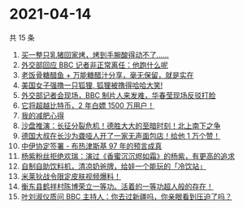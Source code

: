 # 2021-04-14

共 15 条

<!-- BEGIN -->
<!-- 最后更新时间 Wed Apr 14 2021 23:05:44 GMT+0800 (China Standard Time) -->

1. [买一整只乳猪回家烤，烤到手腕酸得动不了……](https://www.zhihu.com/zvideo/1360916447506702336)
2. [外交部回应 BBC 记者非正常离任：他跑什么呢](https://www.zhihu.com/zvideo/1360702099882409984)
3. [老饭骨糖醋鱼 +
   万能糖醋汁分享，毫无保留，就是实在](https://www.zhihu.com/zvideo/1360648280272162818)
4. [美国女子强撸一只狐狸, 狐狸被撸得哈哈大笑!](https://www.zhihu.com/zvideo/1359825254311931904)
5. [外交部记者会现场，BBC
   制片人来发难，华春莹现场反驳打脸](https://www.zhihu.com/zvideo/1360964384177623042)
6. [它将超越比特币，2 年白嫖 1500 万用户！](https://www.zhihu.com/zvideo/1360902623068131328)
7. [我的减肥心得](https://www.zhihu.com/zvideo/1360900933279346688)
8. [沙盘推演：长征分裂危机！德胜大大的至暗时刻！北上南下之争](https://www.zhihu.com/zvideo/1360915311202476032)
9. [德国大叔在长沙为聋哑人开了一家无声面包店！给他 1
   万个赞！](https://www.zhihu.com/zvideo/1360704485145411584)
10. [中伊协定签署 - 布热津斯基 97 年的预言成真](https://www.zhihu.com/zvideo/1360906395223638016)
11. [杨紫粉丝拒绝欢瑞：演过《香蜜沉沉烬如霜》的杨紫，有更高的追求](https://www.zhihu.com/zvideo/1360670763129815040)
12. [自制自助饮料机，清凉奶爸牌，给娃一个能玩的「冷饮站」](https://www.zhihu.com/zvideo/1360627701703847936)
13. [米莱狄战令限定皮肤视频爆料！](https://www.zhihu.com/zvideo/1360697360184569856)
14. [衡东县鹤祥村陈博荣立一等功。活着的一等功超人般的存在！](https://www.zhihu.com/zvideo/1360498323309367296)
15. [叶刘淑仪质问 BBC
    主持人：你去过新疆吗，你亲眼看到压迫了吗？](https://www.zhihu.com/zvideo/1360887673188614145)

<!-- END -->

